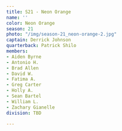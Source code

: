 ```yaml
---
title: S21 - Neon Orange
name: ''
color: Neon Orange
season: 21
photo: "/img/season-21_neon-orange-2.jpg"
captain: Derrick Johnson
quarterback: Patrick Shilo
members:
- Aiden Byrne
- Antonio H.
- Brad Allen
- David W.
- Fatima A.
- Greg Carter
- Holly A.
- Sean Bartel
- William L.
- Zachary Gianelle
division: TBD

---
```

